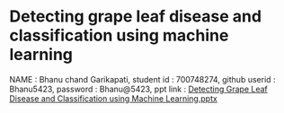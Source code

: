 # Detecting grape leaf disease and classification using machine learning 
NAME          : Bhanu chand Garikapati,
student id    : 700748274,
github userid : Bhanu5423,
password      : Bhanu@5423,
ppt link      : 
[Detecting Grape Leaf Disease and Classification using Machine Learning.pptx](https://github.com/Bhanu5423/project-grape-leaf/files/11785135/Detecting.Grape.Leaf.Disease.and.Classification.using.Machine.Learning.pptx)




 
